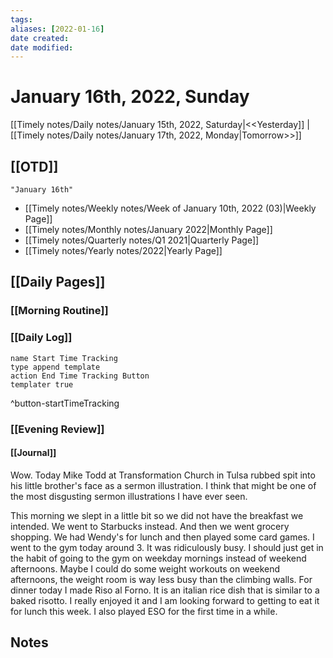 ```yaml
---
tags:
aliases: [2022-01-16]
date created:
date modified:
---
```


# January 16th, 2022, Sunday

[[Timely notes/Daily notes/January 15th, 2022, Saturday|<<Yesterday]] | [[Timely notes/Daily notes/January 17th, 2022, Monday|Tomorrow>>]]

## [[OTD]]

```query
"January 16th"
```
- [[Timely notes/Weekly notes/Week of January 10th, 2022 (03)|Weekly Page]]
- [[Timely notes/Monthly notes/January 2022|Monthly Page]]
- [[Timely notes/Quarterly notes/Q1 2021|Quarterly Page]]
- [[Timely notes/Yearly notes/2022|Yearly Page]]

## [[Daily Pages]]

### [[Morning Routine]]

### [[Daily Log]]

```button
name Start Time Tracking
type append template
action End Time Tracking Button
templater true
```
^button-startTimeTracking

### [[Evening Review]]

#### [[Journal]]

Wow. Today Mike Todd at Transformation Church in Tulsa rubbed spit into his little brother's face as a sermon illustration. I think that might be one of the most disgusting sermon illustrations I have ever seen.

This morning we slept in a little bit so we did not have the breakfast we intended. We went to Starbucks instead. And then we went grocery shopping. We had Wendy's for lunch and then played some card games. I went to the gym today around 3. It was ridiculously busy. I should just get in the habit of going to the gym on weekday mornings instead of weekend afternoons. Maybe I could do some weight workouts on weekend afternoons, the weight room is way less busy than the climbing walls. For dinner today I made Riso al Forno. It is an italian rice dish that is similar to a baked risotto. I really enjoyed it and I am looking forward to getting to eat it for lunch this week. I also played ESO for the first time in a while.

## Notes
